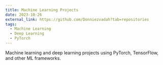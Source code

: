 ```yaml
---
title: Machine Learning Projects
date: 2023-10-26
external_link: https://github.com/Donniezvadah?tab=repositories
tags:
  - Machine Learning
  - Deep Learning
  - PyTorch
---
```


Machine learning and deep learning projects using PyTorch, TensorFlow, and other ML frameworks.

<!--more-->
